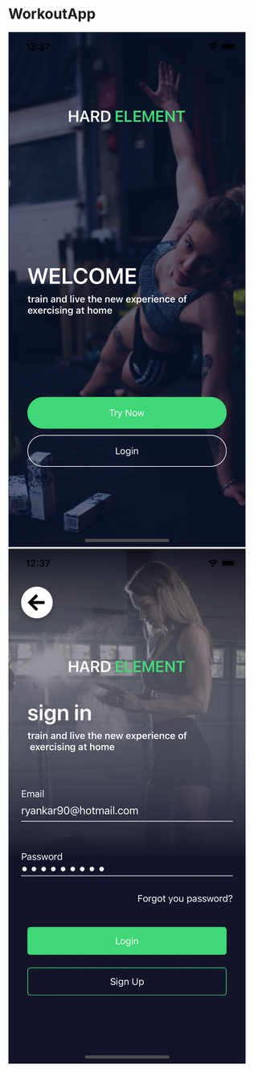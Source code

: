 # WorkoutApp

<img src="https://github.com/CarlosDzLp/WorkoutApp/blob/master/Screenshot/screen1.png" />


<img src="https://github.com/CarlosDzLp/WorkoutApp/blob/master/Screenshot/screen2.png" />




